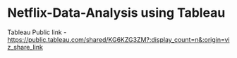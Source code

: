 # Netflix-Data-Analysis using Tableau
Tableau Public link - https://public.tableau.com/shared/KG6KZG3ZM?:display_count=n&:origin=viz_share_link
